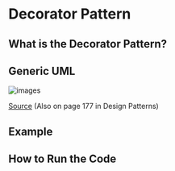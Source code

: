 # Decorator Pattern

## What is the Decorator Pattern?

## Generic UML
![images](https://github.com/Hagnap/Design-Patterns-in-TypeScript/assets/60297426/b9e785e0-f83d-4710-9223-ac9ec5e6ce96)


[Source](https://www.researchgate.net/figure/4-UML-Class-diagram-of-the-structure-of-the-Decorator-pattern_fig17_258568562) (Also on page 177 in Design Patterns)

## Example

## How to Run the Code
